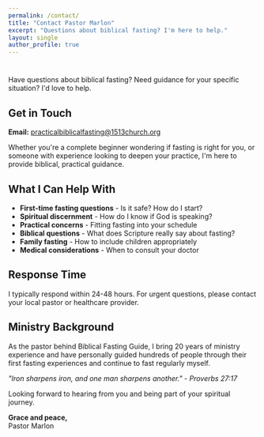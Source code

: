 ```yaml
---
permalink: /contact/
title: "Contact Pastor Marlon"
excerpt: "Questions about biblical fasting? I'm here to help."
layout: single
author_profile: true
---
```


#

Have questions about biblical fasting? Need guidance for your specific situation? I'd love to help.

## Get in Touch

**Email:** [practicalbiblicalfasting@1513church.org](mailto:practicalbiblicalfasting@1513church.org)

Whether you're a complete beginner wondering if fasting is right for you, or someone with experience looking to deepen your practice, I'm here to provide biblical, practical guidance.

## What I Can Help With

- **First-time fasting questions** - Is it safe? How do I start?
- **Spiritual discernment** - How do I know if God is speaking?
- **Practical concerns** - Fitting fasting into your schedule
- **Biblical questions** - What does Scripture really say about fasting?
- **Family fasting** - How to include children appropriately
- **Medical considerations** - When to consult your doctor

## Response Time

I typically respond within 24-48 hours. For urgent questions, please contact your local pastor or healthcare provider.

## Ministry Background

As the pastor behind Biblical Fasting Guide, I bring 20 years of ministry experience and have personally guided hundreds of people through their first fasting experiences and continue to fast regularly myself.

*"Iron sharpens iron, and one man sharpens another." - Proverbs 27:17*

Looking forward to hearing from you and being part of your spiritual journey.

**Grace and peace,**  
Pastor Marlon
